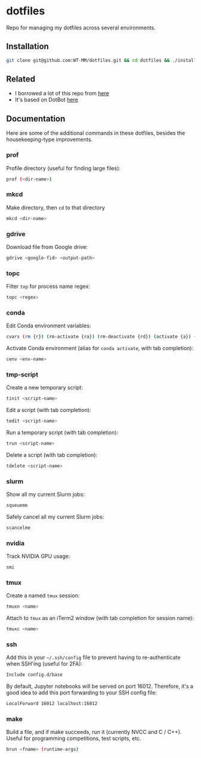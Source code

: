 # dotfiles

Repo for managing my dotfiles across several environments.

## Installation

```sh
git clone git@github.com:WT-MM/dotfiles.git && cd dotfiles && ./install
```

## Related

- I borrowed a lot of this repo from [here](https://github.com/mikejqzhang/dotfiles)
- It's based on DotBot [here](https://github.com/anishathalye/dotbot)

## Documentation

Here are some of the additional commands in these dotfiles, besides the housekeeping-type improvements.

### prof

Profile directory (useful for finding large files):

```bash
prof (<dir-name>)
```

### mkcd

Make directory, then `cd` to that directory

```bash
mkcd <dir-name>
```

### gdrive

Download file from Google drive:

```bash
gdrive <google-fid> <output-path>
```

### topc

Filter `top` for process name regex:

```bash
topc <regex>
```

### conda

Edit Conda environment variables:

```bash
cvars (rm {r}) (rm-activate {ra}) (rm-deactivate {rd}) (activate {a}) (deactivate {d})
```

Activate Conda environment (alias for `conda activate`, with tab completion):

```bash
cenv <env-name>
```

### tmp-script

Create a new temporary script:

```bash
tinit <script-name>
```

Edit a script (with tab completion):

```bash
tedit <script-name>
```

Run a temporary script (with tab completion):

```bash
trun <script-name>
```

Delete a script (with tab completion):

```bash
tdelete <script-name>
```

### slurm

Show all my current Slurm jobs:

```bash
squeueme
```

Safely cancel all my current Slurm jobs:

```bash
scancelme
```

### nvidia

Track NVIDIA GPU usage:

```bash
smi
```

### tmux

Create a named `tmux` session:

```bash
tmuxn <name>
```

Attach to `tmux` as an iTerm2 window (with tab completion for session name):

```bash
tmuxc <name>
```

### ssh

Add this in your `~/.ssh/config` file to prevent having to re-authenticate when SSH'ing (useful for 2FA):

```bash
Include config.d/base
```

By default, Jupyter notebooks will be served on port 16012. Therefore, it's a good idea to add this port forwarding to your SSH config file:

```bash
LocalForward 16012 localhost:16012
```

### make

Build a file, and if make succeeds, run it (currently NVCC and C / C++). Useful for programming competitions, test scripts, etc.

```bash
brun <fname> (runtime-args)
```
